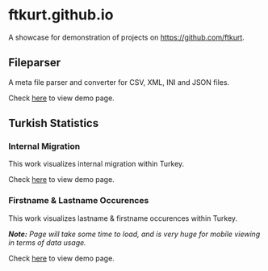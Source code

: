# ftkurt.github.io

A showcase for demonstration of projects on https://github.com/ftkurt.

## Fileparser

A meta file parser and converter for CSV, XML, INI and JSON files.

Check [here](http://ftkurt.github.io/fileparser/) to view demo page.

## Turkish Statistics


### Internal Migration

This work visualizes internal migration within Turkey. 

Check [here](http://ftkurt.github.io/turkey/migration/) to view demo page.


### Firstname & Lastname Occurences

This work visualizes lastname & firstname occurences within Turkey.

_**Note:** Page will take some time to load, and is very huge for mobile viewing in terms of data usage._ 

Check [here](http://ftkurt.github.io/turkey/namefrequencies/) to view demo page.

